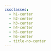 ```yaml
---
cssclasses:
  - h1-center
  - h2-center
  - h3-center
  - h4-center
  - h5-center
  - h6-center
  - title-no-center
---
```

